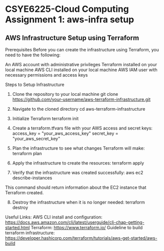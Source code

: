 # CSYE6225-Cloud Computing Assignment 1: aws-infra setup</br>

<h2>AWS Infrastructure Setup using Terraform</h2>
Prerequisites
Before you can create the infrastructure using Terraform, you need to have the following:

An AWS account with administrative privileges
Terraform installed on your local machine
AWS CLI installed on your local machine 
AWS IAM user with necessary permissions and access keys

Steps to Setup Infrastructure
1. Clone the repository to your local machine
git clone https://github.com/your-username/aws-terraform-infrastructure.git

2. Navigate to the cloned directory
cd aws-terraform-infrastructure

3. Initialize Terraform
terraform init

4. Create a terraform.tfvars file with your AWS access and secret keys:
access_key = "your_aws_access_key"
secret_key = "your_aws_secret_key"

5. Plan the infrastructure to see what changes Terraform will make:
terraform plan

6. Apply the infrastructure to create the resources:
terraform apply

7. Verify that the infrastructure was created successfully:
aws ec2 describe-instances

This command should return information about the EC2 instance that Terraform created.

8. Destroy the infrastructure when it is no longer needed:
terraform destroy

Useful Links:
AWS CLI install and configuration: https://docs.aws.amazon.com/cli/latest/userguide/cli-chap-getting-started.html
Terraform: https://www.terraform.io/
Guideline to build terraform infrastructure: https://developer.hashicorp.com/terraform/tutorials/aws-get-started/aws-build
